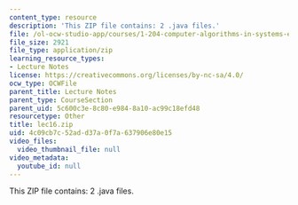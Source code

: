 ```yaml
---
content_type: resource
description: 'This ZIP file contains: 2 .java files.'
file: /ol-ocw-studio-app/courses/1-204-computer-algorithms-in-systems-engineering-spring-2010/4c09cb7c52add37a0f7a637906e80e15_lec16.zip
file_size: 2921
file_type: application/zip
learning_resource_types:
- Lecture Notes
license: https://creativecommons.org/licenses/by-nc-sa/4.0/
ocw_type: OCWFile
parent_title: Lecture Notes
parent_type: CourseSection
parent_uid: 5c600c3e-8c80-e984-8a10-ac99c18efd48
resourcetype: Other
title: lec16.zip
uid: 4c09cb7c-52ad-d37a-0f7a-637906e80e15
video_files:
  video_thumbnail_file: null
video_metadata:
  youtube_id: null
---
```

This ZIP file contains: 2 .java files.